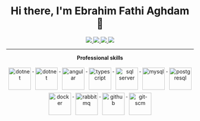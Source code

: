 <h1 align="center">Hi there, I'm Ebrahim Fathi Aghdam 👋</h1>

<p align="center"> 
 <a href="https://twitter.com/efathiaghdam" alt="efathiaghdam twitter">
   <img src="https://img.shields.io/badge/-@efathiaghdam-%231DA1F2?style=flat-square&logo=twitter&logoColor=ffffff" />
 </a>
 <a href="https://github.com/efathiaghdam" alt="efathiaghdam github">
   <img src="https://img.shields.io/badge/-@efathiaghdam-%23181717?style=flat-square&logo=github" />
 </a>
 <a href="https://www.linkedin.com/in/efathiaghdam/" alt="efathiaghdam linkedin">
   <img src="https://img.shields.io/badge/-efathiaghdam-blue?style=flat-square&logo=Linkedin&logoColor=white&link=https://www.linkedin.com/in/efathiaghdam" />
 </a>
 <a href="https://efathiaghdam.com" alt="efathiaghdam blog">
   <img src="https://img.shields.io/badge/efathiaghdam.com-brightgreen?style=flat-square" />
 </a>
</p>

---

<p align="center"> 
 <strong>
  Professional skills
  </strong>
</p>

<p align="center">
  <a href="https://dotnet.microsoft.com/">
    <img src="https://www.vectorlogo.zone/logos/dotnet/dotnet-ar21.svg" height="60px" alt="dotnet" style="vertical-align:top; margin:4px;">
  </a>
  <a href="https://dotnet.microsoft.com/">
    <img src="https://upload.wikimedia.org/wikipedia/commons/e/ee/.NET_Core_Logo.svg" height="60px" alt="dotnet" style="vertical-align:top; margin:4px;">
  </a>
  <a href="https://angular.io">
    <img src="https://www.vectorlogo.zone/logos/angular/angular-ar21.svg" height="60px" alt="angular" style="vertical-align:top; margin:4px;">
  </a>
  <a href="https://www.typescriptlang.org/">
    <img src="https://www.vectorlogo.zone/logos/typescriptlang/typescriptlang-ar21.svg" height="60px" alt="typescript" style="vertical-align:top; margin:4px;">
  </a>  
  <a href="https://www.microsoft.com/en-us/sql-server/">
    <img src="https://www.svgrepo.com/show/303229/microsoft-sql-server-logo.svg" height="60px" alt="sql server" style="vertical-align:top; margin:4px">
  </a>
  <a href="https://www.mysql.com/">
    <img src="https://www.vectorlogo.zone/logos/mysql/mysql-horizontal.svg" height="60px" alt="mysql" style="vertical-align:top; margin:4px">
  </a>
 <a href="https://www.postgresql.org/">
    <img src="https://www.vectorlogo.zone/logos/postgresql/postgresql-horizontal.svg" height="60px" alt="postgresql" style="vertical-align:top; margin:4px">
  </a>
  <a href="https://hub.docker.com/">
    <img src="https://www.vectorlogo.zone/logos/docker/docker-ar21.svg" height="60px" alt="docker" style="vertical-align:top; margin:4px">
  </a>
   <a href="https://www.rabbitmq.com">
    <img src="https://www.vectorlogo.zone/logos/rabbitmq/rabbitmq-ar21.svg" height="60px" alt="rabbitmq" style="vertical-align:top; margin:4px">
  </a>
  <a href="https://www.github.com">
    <img src="https://www.vectorlogo.zone/logos/github/github-ar21.svg" height="60px" alt="github" style="vertical-align:top; margin:4px">
  </a>
  <a href="https://www.git.com">
    <img src="https://www.vectorlogo.zone/logos/git-scm/git-scm-ar21.svg" height="60px" alt="git-scm" style="vertical-align:top; margin:4px">
  </a>
</p>
<br/>
